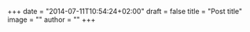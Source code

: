 +++
date = "2014-07-11T10:54:24+02:00"
draft = false
title = "Post title"
image = ""
author = ""
+++
